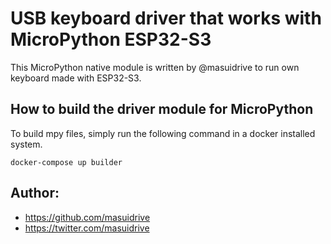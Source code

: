 # USB keyboard driver that works with MicroPython ESP32-S3

This MicroPython native module is written by @masuidrive to run own keyboard made with ESP32-S3.

## How to build the driver module for MicroPython

To build mpy files, simply run the following command in a docker installed system.

```
docker-compose up builder
```

## Author:

- https://github.com/masuidrive
- https://twitter.com/masuidrive

